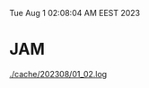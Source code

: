 Tue Aug  1 02:08:04 AM EEST 2023
# JAM
<a href='./cache/202308/01_02.log'>./cache/202308/01_02.log</a>
